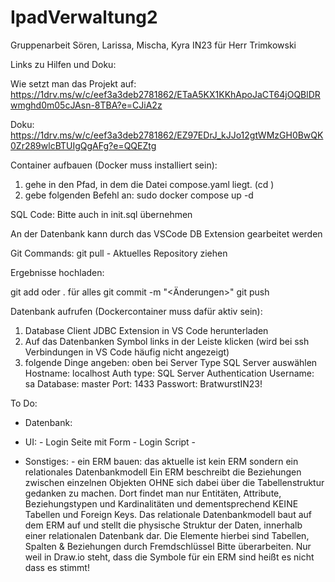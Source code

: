 # IpadVerwaltung2
Gruppenarbeit Sören, Larissa, Mischa, Kyra IN23 für Herr Trimkowski

Links zu Hilfen und Doku:

Wie setzt man das Projekt auf:
https://1drv.ms/w/c/eef3a3deb2781862/ETaA5KX1KKhApoJaCT64jOQBlDRwmghd0m05cJAsn-8TBA?e=CJiA2z

Doku:
https://1drv.ms/w/c/eef3a3deb2781862/EZ97EDrJ_kJJo12gtWMzGH0BwQK0Zr289wlcBTUIgQgAFg?e=QQEZtg

Container aufbauen (Docker muss installiert sein):
1. gehe in den Pfad, in dem die Datei compose.yaml liegt. (cd <Pfad>)
2. gebe folgenden Befehl an: sudo docker compose up -d


SQL Code:
Bitte auch in init.sql übernehmen

An der Datenbank kann durch das VSCode DB Extension gearbeitet werden

Git Commands:
git pull - Aktuelles Repository ziehen

Ergebnisse hochladen:

git add <Dateiname> oder . für alles
git commit -m "<Änderungen>"
git push


Datenbank aufrufen (Dockercontainer muss dafür aktiv sein):
1. Database Client JDBC Extension in VS Code herunterladen
2. Auf das Datenbanken Symbol links in der Leiste klicken (wird bei ssh Verbindungen in VS Code häufig nicht angezeigt)
3. folgende Dinge angeben:
                            oben bei Server Type SQL Server auswählen
                            Hostname: localhost
                            Auth type: SQL Server Authentication
                            Username: sa
                            Database: master
                            Port: 1433
                            Passwort: BratwurstIN23!


To Do:

- Datenbank:



- UI:           - Login Seite mit Form
                - Login Script
                -            


- Sonstiges:
                - ein ERM bauen:
                                das aktuelle ist kein ERM sondern ein relationales Datenbankmodell Ein ERM beschreibt die Beziehungen zwischen einzelnen Objekten OHNE sich dabei über die Tabellenstruktur gedanken zu machen. Dort findet man nur Entitäten, Attribute, Beziehungstypen und Kardinalitäten und dementsprechend KEINE Tabellen und Foreign Keys. Das relationale Datenbankmodell baut auf dem ERM
                                auf und stellt die physische Struktur der Daten, innerhalb einer relationalen Datenbank dar. Die Elemente hierbei sind Tabellen, Spalten & Beziehungen durch Fremdschlüssel
                                Bitte überarbeiten. Nur weil in Draw.io steht, dass die Symbole für ein ERM sind heißt es nicht dass es stimmt!

